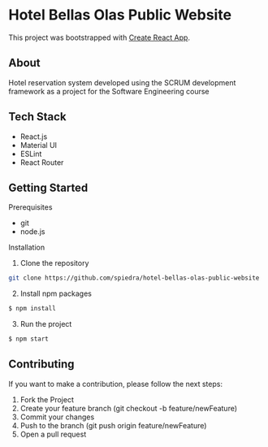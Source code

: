 # Hotel Bellas Olas Public Website

This project was bootstrapped with [Create React App](https://github.com/facebook/create-react-app).

## About

Hotel reservation system developed using the SCRUM development framework as a project for the Software Engineering course

## Tech Stack

- React.js
- Material UI
- ESLint
- React Router

## Getting Started

Prerequisites

- git
- node.js

Installation

1. Clone the repository

```bash
git clone https://github.com/spiedra/hotel-bellas-olas-public-website
```

2. Install npm packages

```bash
$ npm install
```

3. Run the project

```bash
$ npm start
```

## Contributing

If you want to make a contribution, please follow the next steps:

1. Fork the Project
2. Create your feature branch (git checkout -b feature/newFeature)
3. Commit your changes
4. Push to the branch (git push origin feature/newFeature)
5. Open a pull request

